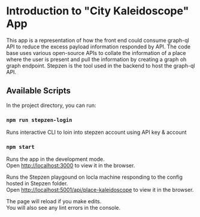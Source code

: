 # Introduction to "City Kaleidoscope" App

This app is a representation of how the front end could consume graph-ql API to reduce the excess payload information responded by API. The code base uses various open-source APIs to collate the information of a place where the user is present and pull the information by creating a graph oh graph endpoint. Stepzen is the tool used in the backend to host the graph-ql API.

## Available Scripts

In the project directory, you can run:

### `npm run stepzen-login`

Runs interactive CLI to loin into stepzen account using API key & account

### `npm start`

Runs the app in the development mode.\
Open [http://localhost:3000](http://localhost:3000) to view it in the browser.

Runs the Stepzen playgound on locla machine responding to the config hosted in Stepzen folder.\
Open [http://localhost:5001/api/place-kaleidoscope](http://localhost:5001/api/place-kaleidoscope) to view it in the browser.

The page will reload if you make edits.\
You will also see any lint errors in the console.
